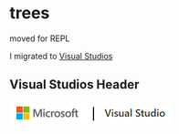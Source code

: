 # trees
moved for REPL

I migrated to [Visual Studios](https://visualstudio.microsoft.com/) 

## Visual Studios Header 

![Visual Studios Header](Capture1.PNG)
